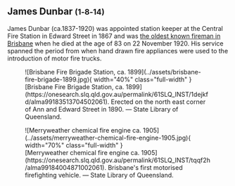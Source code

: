 ## James Dunbar <small>(1‑8‑14)</small>

James Dunbar (ca.1837-1920) was appointed station keeper at the Central Fire Station in Edward Street in 1867 and was [the oldest known fireman in Brisbane](https://trove.nla.gov.au/newspaper/article/179640595) when he died at the age of 83 on 22 November 1920. His service spanned the period from when hand drawn fire appliances were used to the introduction of motor fire trucks.

<figure markdown>
  ![Brisbane Fire Brigade Station, ca. 1899](../assets/brisbane-fire-brigade-1899.jpg){ width="40%" class="full-width" }
  <figcaption markdown>[Brisbane Fire Brigade Station, ca. 1899](https://onesearch.slq.qld.gov.au/permalink/61SLQ_INST/1dejkfd/alma99183513704502061). Erected on the north east corner of Ann and Edward Street in 1890.  — State Library of Queensland.</figcaption>
</figure>

<figure markdown>
  ![Merryweather chemical fire engine ca. 1905](../assets/merryweather-chemical-fire-engine-1905.jpg){ width="70%" class="full-width" }
  <figcaption markdown>[Merryweather chemical fire engine ca. 1905](https://onesearch.slq.qld.gov.au/permalink/61SLQ_INST/tqqf2h/alma99184004871002061). Brisbane's first motorised firefighting vehicle. — State Library of Queensland.</figcaption>
</figure>
